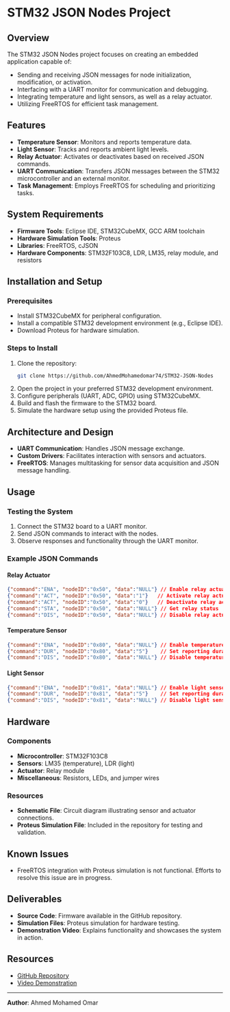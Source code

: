 # STM32 JSON Nodes Project

## Overview
The STM32 JSON Nodes project focuses on creating an embedded application capable of:
- Sending and receiving JSON messages for node initialization, modification, or activation.
- Interfacing with a UART monitor for communication and debugging.
- Integrating temperature and light sensors, as well as a relay actuator.
- Utilizing FreeRTOS for efficient task management.

## Features
- **Temperature Sensor**: Monitors and reports temperature data.
- **Light Sensor**: Tracks and reports ambient light levels.
- **Relay Actuator**: Activates or deactivates based on received JSON commands.
- **UART Communication**: Transfers JSON messages between the STM32 microcontroller and an external monitor.
- **Task Management**: Employs FreeRTOS for scheduling and prioritizing tasks.

## System Requirements
- **Firmware Tools**: Eclipse IDE, STM32CubeMX, GCC ARM toolchain
- **Hardware Simulation Tools**: Proteus
- **Libraries**: FreeRTOS, cJSON
- **Hardware Components**: STM32F103C8, LDR, LM35, relay module, and resistors

## Installation and Setup

### Prerequisites
- Install STM32CubeMX for peripheral configuration.
- Install a compatible STM32 development environment (e.g., Eclipse IDE).
- Download Proteus for hardware simulation.

### Steps to Install
1. Clone the repository:
   ```bash
   git clone https://github.com/AhmedMohamedomar74/STM32-JSON-Nodes
   ```
2. Open the project in your preferred STM32 development environment.
3. Configure peripherals (UART, ADC, GPIO) using STM32CubeMX.
4. Build and flash the firmware to the STM32 board.
5. Simulate the hardware setup using the provided Proteus file.

## Architecture and Design
- **UART Communication**: Handles JSON message exchange.
- **Custom Drivers**: Facilitates interaction with sensors and actuators.
- **FreeRTOS**: Manages multitasking for sensor data acquisition and JSON message handling.

## Usage
### Testing the System
1. Connect the STM32 board to a UART monitor.
2. Send JSON commands to interact with the nodes.
3. Observe responses and functionality through the UART monitor.

### Example JSON Commands
#### Relay Actuator
```json
{"command":"ENA", "nodeID":"0x50", "data":"NULL"} // Enable relay actuator
{"command":"ACT", "nodeID":"0x50", "data":"1"}   // Activate relay actuator
{"command":"ACT", "nodeID":"0x50", "data":"0"}   // Deactivate relay actuator
{"command":"STA", "nodeID":"0x50", "data":"NULL"} // Get relay status
{"command":"DIS", "nodeID":"0x50", "data":"NULL"} // Disable relay actuator
```

#### Temperature Sensor
```json
{"command":"ENA", "nodeID":"0x80", "data":"NULL"} // Enable temperature sensor
{"command":"DUR", "nodeID":"0x80", "data":"5"}    // Set reporting duration to 5 seconds
{"command":"DIS", "nodeID":"0x80", "data":"NULL"} // Disable temperature sensor
```

#### Light Sensor
```json
{"command":"ENA", "nodeID":"0x81", "data":"NULL"} // Enable light sensor
{"command":"DUR", "nodeID":"0x81", "data":"5"}    // Set reporting duration to 5 seconds
{"command":"DIS", "nodeID":"0x81", "data":"NULL"} // Disable light sensor
```

## Hardware
### Components
- **Microcontroller**: STM32F103C8
- **Sensors**: LM35 (temperature), LDR (light)
- **Actuator**: Relay module
- **Miscellaneous**: Resistors, LEDs, and jumper wires

### Resources
- **Schematic File**: Circuit diagram illustrating sensor and actuator connections.
- **Proteus Simulation File**: Included in the repository for testing and validation.

## Known Issues
- FreeRTOS integration with Proteus simulation is not functional. Efforts to resolve this issue are in progress.

## Deliverables
- **Source Code**: Firmware available in the GitHub repository.
- **Simulation Files**: Proteus simulation for hardware testing.
- **Demonstration Video**: Explains functionality and showcases the system in action.

## Resources
- [GitHub Repository](https://github.com/AhmedMohamedomar74/STM32-JSON-Nodes)
- [Video Demonstration](https://drive.google.com/drive/folders/1BTrJEyA87ykYwzaS-UNg11ssfMj1YT2L?usp=drive_link)

---
**Author**: Ahmed Mohamed Omar
